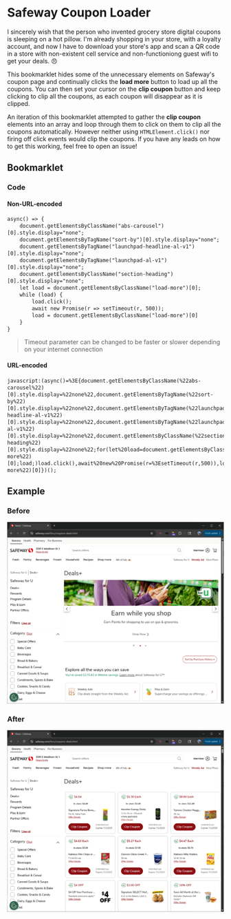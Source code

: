 # Safeway Coupon Loader

I sincerely wish that the person who invented grocery store digital coupons is sleeping on a hot pillow. I'm already shopping in your store, with a loyalty account, and now I have to download your store's app and scan a QR code in a store with non-existent cell service and non-functioniong guest wifi to get your deals. 😠

This bookmarklet hides some of the unnecessary elements on Safeway's coupon page and continually clicks the **load more** button to load up all the coupons. You can then set your cursor on the **clip coupon** button and keep clicking to clip all the coupons, as each coupon will disappear as it is clipped.

An iteration of this bookmarklet attempted to gather the **clip coupon** elements into an array and loop through them to click on them to clip all the coupons automatically. However neither using `HTMLElement.click()` nor firing off click events would clip the coupons. If you have any leads on how to get this working, feel free to open an issue!

## Bookmarklet
### Code
#### Non-URL-encoded
```
async() => {
    document.getElementsByClassName("abs-carousel")[0].style.display="none";
    document.getElementsByTagName("sort-by")[0].style.display="none";
    document.getElementsByTagName("launchpad-headline-al-v1")[0].style.display="none";
    document.getElementsByTagName("launchpad-al-v1")[0].style.display="none";
    document.getElementsByClassName("section-heading")[0].style.display="none";
    let load = document.getElementsByClassName("load-more")[0];
    while (load) {
        load.click();
        await new Promise(r => setTimeout(r, 500));
        load = document.getElementsByClassName("load-more")[0]
    }
}
```
> Timeout parameter can be changed to be faster or slower depending on your internet connection
#### URL-encoded
```
javascript:(async()=%3E{document.getElementsByClassName(%22abs-carousel%22)[0].style.display=%22none%22,document.getElementsByTagName(%22sort-by%22)[0].style.display=%22none%22,document.getElementsByTagName(%22launchpad-headline-al-v1%22)[0].style.display=%22none%22,document.getElementsByTagName(%22launchpad-al-v1%22)[0].style.display=%22none%22,document.getElementsByClassName(%22section-heading%22)[0].style.display=%22none%22;for(let%20load=document.getElementsByClassName(%22load-more%22)[0];load;)load.click(),await%20new%20Promise(r=%3EsetTimeout(r,500)),load=document.getElementsByClassName(%22load-more%22)[0]})();
```

## Example

### Before
![Safeway coupon page](./assets/safeway-before.png)

### After
![Safeway coupon page decluttered with coupons loaded](./assets/safeway-after.png)